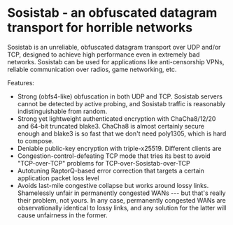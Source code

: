 # Sosistab - an obfuscated datagram transport for horrible networks

Sosistab is an unreliable, obfuscated datagram transport over UDP and/or TCP, designed to achieve high performance even in extremely bad networks. Sosistab can be used for applications like anti-censorship VPNs, reliable communication over radios, game networking, etc.

Features:

- Strong (obfs4-like) obfuscation in both UDP and TCP. Sosistab servers cannot be detected by active probing, and Sosistab traffic is reasonably indistinguishable from random.
- Strong yet lightweight authenticated encryption with ChaCha8/12/20 and 64-bit truncated blake3. ChaCha8 is almost certainly secure enough and blake3 is so fast that we don't need poly1305, which is hard to compose.
- Deniable public-key encryption with triple-x25519. Different clients are
- Congestion-control-defeating TCP mode that tries its best to avoid "TCP-over-TCP" problems for TCP-over-Sosistab-over-TCP
- Autotuning RaptorQ-based error correction that targets a certain application packet loss level
- Avoids last-mile congestive collapse but works around lossy links. Shamelessly unfair in permanently congested WANs --- but that's really their problem, not yours. In any case, permanently congested WANs are observationally identical to lossy links, and any solution for the latter will cause unfairness in the former.
